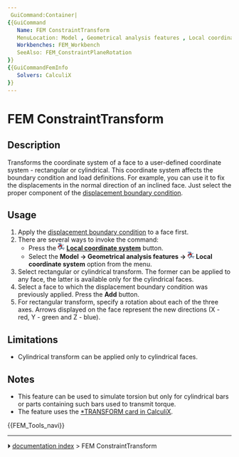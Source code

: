 ```yaml
---
 GuiCommand:Container|
{{GuiCommand
   Name: FEM ConstraintTransform
   MenuLocation: Model , Geometrical analysis features , Local coordinate system
   Workbenches: FEM_Workbench
   SeeAlso: FEM_ConstraintPlaneRotation
}}
{{GuiCommandFemInfo
   Solvers: CalculiX
}}
---
```


# FEM ConstraintTransform

## Description

Transforms the coordinate system of a face to a user-defined coordinate system - rectangular or cylindrical. This coordinate system affects the boundary condition and load definitions. For example, you can use it to fix the displacements in the normal direction of an inclined face. Just select the proper component of the [displacement boundary condition](FEM_ConstraintDisplacement.md).

## Usage

1.  Apply the [displacement boundary condition](FEM_ConstraintDisplacement.md) to a face first.
2.  There are several ways to invoke the command:
    -   Press the **<img src="images/FEM_ConstraintTransform.svg" width=16px> [Local coordinate system](FEM_ConstraintTransform.md)** button.
    -   Select the **Model → Geometrical analysis features → <img src="images/FEM_ConstraintTransform.svg" width=16px> Local coordinate system** option from the menu.
3.  Select rectangular or cylindrical transform. The former can be applied to any face, the latter is available only for the cylindrical faces.
4.  Select a face to which the displacement boundary condition was previously applied. Press the **Add** button.
5.  For rectangular transform, specify a rotation about each of the three axes. Arrows displayed on the face represent the new directions (X - red, Y - green and Z - blue).

## Limitations

-   Cylindrical transform can be applied only to cylindrical faces.

## Notes

-   This feature can be used to simulate torsion but only for cylindrical bars or parts containing such bars used to transmit torque.
-   The feature uses the [\*TRANSFORM card in CalculiX](https://web.mit.edu/calculix_v2.7/CalculiX/ccx_2.7/doc/ccx/node253.html).




 {{FEM_Tools_navi}}



---
⏵ [documentation index](../README.md) > FEM ConstraintTransform
